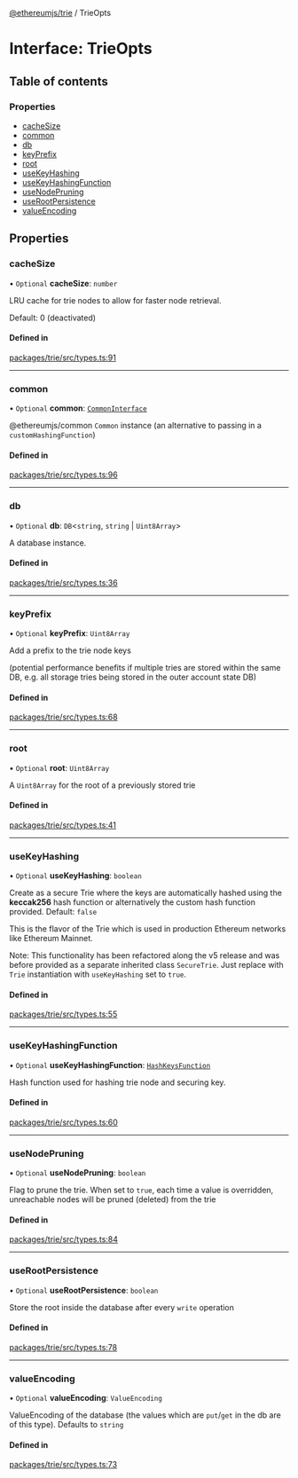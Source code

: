 [@ethereumjs/trie](../README.md) / TrieOpts

# Interface: TrieOpts

## Table of contents

### Properties

- [cacheSize](TrieOpts.md#cachesize)
- [common](TrieOpts.md#common)
- [db](TrieOpts.md#db)
- [keyPrefix](TrieOpts.md#keyprefix)
- [root](TrieOpts.md#root)
- [useKeyHashing](TrieOpts.md#usekeyhashing)
- [useKeyHashingFunction](TrieOpts.md#usekeyhashingfunction)
- [useNodePruning](TrieOpts.md#usenodepruning)
- [useRootPersistence](TrieOpts.md#userootpersistence)
- [valueEncoding](TrieOpts.md#valueencoding)

## Properties

### cacheSize

• `Optional` **cacheSize**: `number`

LRU cache for trie nodes to allow for faster node retrieval.

Default: 0 (deactivated)

#### Defined in

[packages/trie/src/types.ts:91](https://github.com/ethereumjs/ethereumjs-monorepo/blob/master/packages/trie/src/types.ts#L91)

___

### common

• `Optional` **common**: [`CommonInterface`](CommonInterface.md)

@ethereumjs/common `Common` instance (an alternative to passing in a `customHashingFunction`)

#### Defined in

[packages/trie/src/types.ts:96](https://github.com/ethereumjs/ethereumjs-monorepo/blob/master/packages/trie/src/types.ts#L96)

___

### db

• `Optional` **db**: `DB`<`string`, `string` \| `Uint8Array`\>

A database instance.

#### Defined in

[packages/trie/src/types.ts:36](https://github.com/ethereumjs/ethereumjs-monorepo/blob/master/packages/trie/src/types.ts#L36)

___

### keyPrefix

• `Optional` **keyPrefix**: `Uint8Array`

Add a prefix to the trie node keys

(potential performance benefits if multiple tries are stored within the same DB,
e.g. all storage tries being stored in the outer account state DB)

#### Defined in

[packages/trie/src/types.ts:68](https://github.com/ethereumjs/ethereumjs-monorepo/blob/master/packages/trie/src/types.ts#L68)

___

### root

• `Optional` **root**: `Uint8Array`

A `Uint8Array` for the root of a previously stored trie

#### Defined in

[packages/trie/src/types.ts:41](https://github.com/ethereumjs/ethereumjs-monorepo/blob/master/packages/trie/src/types.ts#L41)

___

### useKeyHashing

• `Optional` **useKeyHashing**: `boolean`

Create as a secure Trie where the keys are automatically hashed using the
**keccak256** hash function or alternatively the custom hash function provided.
Default: `false`

This is the flavor of the Trie which is used in production Ethereum networks
like Ethereum Mainnet.

Note: This functionality has been refactored along the v5 release and was before
provided as a separate inherited class `SecureTrie`. Just replace with `Trie`
instantiation with `useKeyHashing` set to `true`.

#### Defined in

[packages/trie/src/types.ts:55](https://github.com/ethereumjs/ethereumjs-monorepo/blob/master/packages/trie/src/types.ts#L55)

___

### useKeyHashingFunction

• `Optional` **useKeyHashingFunction**: [`HashKeysFunction`](../README.md#hashkeysfunction)

Hash function used for hashing trie node and securing key.

#### Defined in

[packages/trie/src/types.ts:60](https://github.com/ethereumjs/ethereumjs-monorepo/blob/master/packages/trie/src/types.ts#L60)

___

### useNodePruning

• `Optional` **useNodePruning**: `boolean`

Flag to prune the trie. When set to `true`, each time a value is overridden,
unreachable nodes will be pruned (deleted) from the trie

#### Defined in

[packages/trie/src/types.ts:84](https://github.com/ethereumjs/ethereumjs-monorepo/blob/master/packages/trie/src/types.ts#L84)

___

### useRootPersistence

• `Optional` **useRootPersistence**: `boolean`

Store the root inside the database after every `write` operation

#### Defined in

[packages/trie/src/types.ts:78](https://github.com/ethereumjs/ethereumjs-monorepo/blob/master/packages/trie/src/types.ts#L78)

___

### valueEncoding

• `Optional` **valueEncoding**: `ValueEncoding`

ValueEncoding of the database (the values which are `put`/`get` in the db are of this type). Defaults to `string`

#### Defined in

[packages/trie/src/types.ts:73](https://github.com/ethereumjs/ethereumjs-monorepo/blob/master/packages/trie/src/types.ts#L73)
